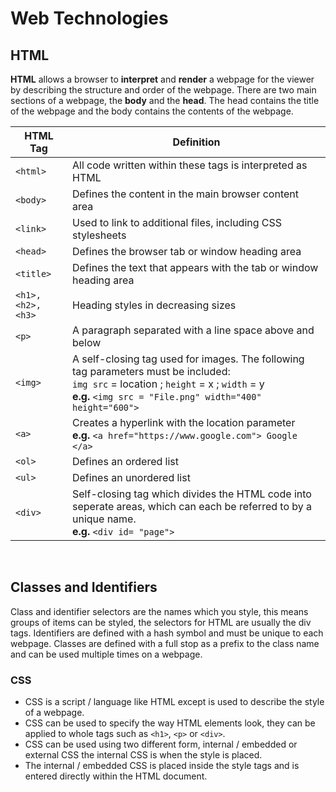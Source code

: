 # Web Technologies

## HTML
**HTML** allows a browser to **interpret** and **render** a webpage for the viewer by describing the structure and order of the webpage.
There are two main sections of a webpage, the **body** and the **head**. The head contains the title of the webpage and the body contains the contents of the webpage.

| HTML Tag  | Definition |
| ------------- | ------------- |
| ```<html>``` | All code written within these tags is interpreted as HTML |
| ```<body>``` | Defines the content in the main browser content area |
|```<link>```| Used to link to additional files, including CSS stylesheets |
|```<head>```| Defines the browser tab or window heading area |
|```<title>```| Defines the text that appears with the tab or window heading area |
|```<h1>, <h2>, <h3>```| Heading styles in decreasing sizes |
|```<p>```| A paragraph separated with a line space above and below |
|```<img>```| A self-closing tag used for images. The following tag parameters must be included: <br> ```img src``` = location ; ```height``` = x ; ```width``` = y <br> **e.g.** ```<img src = "File.png" width="400" height="600">``` |
|```<a>```| Creates a hyperlink with the location parameter <br> **e.g.** ```<a href="https://www.google.com"> Google </a>``` |
|```<ol>```| Defines an ordered list |
|```<ul>```| Defines an unordered list |
|```<div>```| Self-closing tag which divides the HTML code into seperate areas, which can each be referred to by a unique name. <br> **e.g.** ```<div id= "page"> ``` |

<br>

## Classes and Identifiers
Class and identifier selectors are the names which you style, this means groups of items can be styled, the selectors for HTML are usually the div tags.
Identifiers are defined with a hash symbol and must be unique to each webpage.
Classes are defined with a full stop as a prefix to the class name and can be used multiple times on a webpage.

### CSS
- CSS is a script / language like HTML except is used to describe the style of a webpage.
- CSS can be used to specify the way HTML elements look, they can be applied to whole tags such as ```<h1>```, ```<p>``` or ```<div>```.
- CSS can be used using two different form, internal / embedded or external CSS the internal CSS is when the style is placed.
- The internal / embedded CSS is placed inside the style tags and is entered directly within the HTML document.
